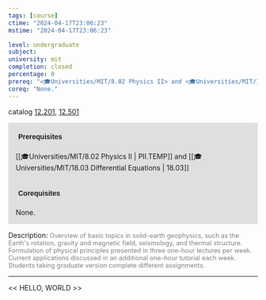 ```yaml
---
tags: [course]
ctime: "2024-04-17T23:06:23"
mstime: "2024-04-17T23:06:23"

level: undergraduate
subject: 
university: mit
completion: closed
percentage: 0
prereq: "<🎓Universities/MIT/8.02 Physics II> and <🎓Universities/MIT/18.03 Differential Equations>"
coreq: "None."
---
```


catalog [12.201](http://student.mit.edu/catalog/m12a.html#12.201), [12.501](http://student.mit.edu/catalog/m12b.html#12.501)

<span style="display: block; padding: 15px; background-color: rgb(100, 100, 100, 0.2);"><font id="m_prereq747_0" style="display: block; font-family: Arial, sans-serif; font-weight: bold; padding: 5px">Prerequisites</font><br><span id="prereq747_0">[[🎓Universities/MIT/8.02 Physics II | PII.TEMP]] and [[🎓Universities/MIT/18.03 Differential Equations | 18.03]]</span></span>
<span style="display: block; padding: 15px; background-color: rgb(100, 100, 100, 0.2);"><font id="m_coreq747_0" style="display: block; font-family: Arial, sans-serif; font-weight: bold; padding: 5px">Corequisites</font><br><span id="coreq747_0">None.</span></span>

<font style="">Description:</font>
<font style="color: grey; font-size: 0.8rem;">Overview of basic topics in solid-earth geophysics, such as the Earth's rotation, gravity and magnetic field, seismology, and thermal structure. Formulation of physical principles presented in three one-hour lectures per week. Current applications discussed in an additional one-hour tutorial each week. Students taking graduate version complete different assignments.</font>



---

<< HELLO, WORLD >>
